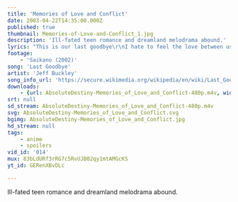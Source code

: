 ```yaml
---
title: 'Memories of Love and Conflict'
date: 2003-04-22T14:35:00.000Z
published: true
thumbnail: Memories-of-Love-and-Conflict_1.jpg
description: 'Ill-fated teen romance and dreamland melodrama abound.'
lyrics: "This is our last goodbye\r\nI hate to feel the love between us die.\r\nBut it's over\r\nJust hear this and then I'll go:\r\nYou gave me more to live for,\r\nMore than you'll ever know.\r\n\r\nWell, this is our last embrace,\r\nMust I dream and always see your face?\r\nWhy can't we overcome this wall?\r\nBaby, maybe it's just because I didn't know you at all.\r\n\r\nKiss me, please kiss me,\r\nBut kiss me out of desire, babe, and not consolation.\r\nOh, you know it makes me so angry 'cause I know that in time\r\nI'll only make you cry, this is our last goodbye.\r\n\r\nDid you say, \"No, this can't happen to me\"?\r\nAnd did you rush to the phone to call?\r\nWas there a voice unkind in the back of your mind saying,\r\n\"Maybe, you didn't know him at all,\r\nyou didn't know him at all,\r\noh, you didn't know\"?\r\n\r\nWell, the bells out in the church tower chime,\r\nBurning clues into this heart of mine.\r\nThinking so hard on her soft eyes, and the memories\r\nOffer signs that it's over, it's over."
footage:
    - 'Saikano (2002)'
song: 'Last Goodbye'
artist: 'Jeff Buckley'
song_info_url: 'https://secure.wikimedia.org/wikipedia/en/wiki/Last_Goodbye_%28Jeff_Buckley_song%29'
downloads:
    - {url: AbsoluteDestiny-Memories_of_Love_and_Conflict-480p.m4v, width: 848, height: 480, mimetype: video/mp4}
srt: null
sd_stream: AbsoluteDestiny-Memories_of_Love_and_Conflict-480p.m4v
svg: AbsoluteDestiny-Memories_of_Love_and_Conflict.svg
bgimg: AbsoluteDestiny-Memories_of_Love_and_Conflict.jpg
hd_stream: null
tags:
    - anime
    - spoilers
vid_id: '014'
mux: 83bLdURf3rRG7c5RvUJB02qy1mtAMGcKS
yt_id: GERenXBvDLc

---
```

Ill-fated teen romance and dreamland melodrama abound.